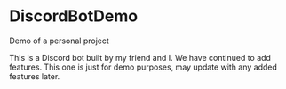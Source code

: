 # DiscordBotDemo
Demo of a personal project

This is a Discord bot built by my friend and I. We have continued to add features. This one is just for demo purposes, may update with any added features later.
